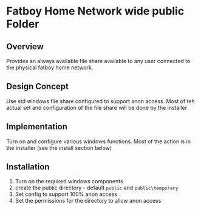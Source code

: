 # Fatboy Home Network wide public Folder

## Overview

Provides an always available file share available to any user connected to the physical fatboy home network. 

## Design Concept 

Use std windows file share configured to support anon access. Most of teh actual set and configuration of the file share will be done by the installer

## Implementation 

Turn on and configure various windows functions. Most of the action is in the installer (see the install section below)

## Installation 

1. Turn on the required windows components 
1. create the public directory - default `public` and `public\temporary`
2. Set config  to support 100% anon access 
4. Set the permissions for the directory to allow anon access

